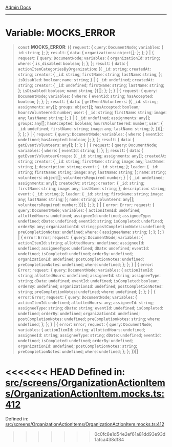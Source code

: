 [Admin Docs](/)

***

# Variable: MOCKS\_ERROR

> `const` **MOCKS\_ERROR**: (\{ `request`: \{ `query`: `DocumentNode`; `variables`: \{ `id`: `string`; \}; \}; `result`: \{ `data`: \{ `organizations`: `object`[]; \}; \}; \} \| \{ `request`: \{ `query`: `DocumentNode`; `variables`: \{ `organizationId`: `string`; `where`: \{ `is_disabled`: `boolean`; \}; \}; \}; `result`: \{ `data`: \{ `actionItemCategoriesByOrganization`: (\{ `_id`: `string`; `createdAt`: `string`; `creator`: \{ `_id`: `string`; `firstName`: `string`; `lastName`: `string`; \}; `isDisabled`: `boolean`; `name`: `string`; \} \| \{ `_id`: `undefined`; `createdAt`: `string`; `creator`: \{ `_id`: `undefined`; `firstName`: `string`; `lastName`: `string`; \}; `isDisabled`: `boolean`; `name`: `string`; \})[]; \}; \}; \} \| \{ `request`: \{ `query`: `DocumentNode`; `variables`: \{ `where`: \{ `eventId`: `string`; `hasAccepted`: `boolean`; \}; \}; \}; `result`: \{ `data`: \{ `getEventVolunteers`: (\{ `_id`: `string`; `assignments`: `any`[]; `groups`: `object`[]; `hasAccepted`: `boolean`; `hoursVolunteered`: `number`; `user`: \{ `_id`: `string`; `firstName`: `string`; `image`: `any`; `lastName`: `string`; \}; \} \| \{ `_id`: `undefined`; `assignments`: `any`[]; `groups`: `any`[]; `hasAccepted`: `boolean`; `hoursVolunteered`: `number`; `user`: \{ `_id`: `undefined`; `firstName`: `string`; `image`: `any`; `lastName`: `string`; \}; \})[]; \}; \}; \} \| \{ `request`: \{ `query`: `DocumentNode`; `variables`: \{ `where`: \{ `eventId`: `undefined`; `hasAccepted`: `boolean`; \}; \}; \}; `result`: \{ `data`: \{ `getEventVolunteers`: `any`[]; \}; \}; \} \| \{ `request`: \{ `query`: `DocumentNode`; `variables`: \{ `where`: \{ `eventId`: `string`; \}; \}; \}; `result`: \{ `data`: \{ `getEventVolunteerGroups`: (\{ `_id`: `string`; `assignments`: `any`[]; `createdAt`: `string`; `creator`: \{ `_id`: `string`; `firstName`: `string`; `image`: `any`; `lastName`: `string`; \}; `description`: `string`; `event`: \{ `_id`: `string`; \}; `leader`: \{ `_id`: `string`; `firstName`: `string`; `image`: `any`; `lastName`: `string`; \}; `name`: `string`; `volunteers`: `object`[]; `volunteersRequired`: `number`; \} \| \{ `_id`: `undefined`; `assignments`: `any`[]; `createdAt`: `string`; `creator`: \{ `_id`: `string`; `firstName`: `string`; `image`: `any`; `lastName`: `string`; \}; `description`: `string`; `event`: \{ `_id`: `string`; \}; `leader`: \{ `_id`: `string`; `firstName`: `string`; `image`: `any`; `lastName`: `string`; \}; `name`: `string`; `volunteers`: `any`[]; `volunteersRequired`: `number`; \})[]; \}; \}; \} \| \{ `error`: `Error`; `request`: \{ `query`: `DocumentNode`; `variables`: \{ `actionItemId`: `undefined`; `allottedHours`: `undefined`; `assigneeId`: `undefined`; `assigneeType`: `undefined`; `dDate`: `undefined`; `eventId`: `string`; `isCompleted`: `undefined`; `orderBy`: `any`; `organizationId`: `string`; `postCompletionNotes`: `undefined`; `preCompletionNotes`: `undefined`; `where`: \{ `assigneeName`: `string`; \}; \}; \}; \} \| \{ `error`: `Error`; `request`: \{ `query`: `DocumentNode`; `variables`: \{ `actionItemId`: `string`; `allottedHours`: `undefined`; `assigneeId`: `undefined`; `assigneeType`: `undefined`; `dDate`: `undefined`; `eventId`: `undefined`; `isCompleted`: `undefined`; `orderBy`: `undefined`; `organizationId`: `undefined`; `postCompletionNotes`: `undefined`; `preCompletionNotes`: `undefined`; `where`: `undefined`; \}; \}; \} \| \{ `error`: `Error`; `request`: \{ `query`: `DocumentNode`; `variables`: \{ `actionItemId`: `string`; `allottedHours`: `undefined`; `assigneeId`: `string`; `assigneeType`: `string`; `dDate`: `undefined`; `eventId`: `undefined`; `isCompleted`: `boolean`; `orderBy`: `undefined`; `organizationId`: `undefined`; `postCompletionNotes`: `string`; `preCompletionNotes`: `undefined`; `where`: `undefined`; \}; \}; \} \| \{ `error`: `Error`; `request`: \{ `query`: `DocumentNode`; `variables`: \{ `actionItemId`: `undefined`; `allottedHours`: `any`; `assigneeId`: `string`; `assigneeType`: `string`; `dDate`: `string`; `eventId`: `undefined`; `isCompleted`: `undefined`; `orderBy`: `undefined`; `organizationId`: `undefined`; `postCompletionNotes`: `undefined`; `preCompletionNotes`: `string`; `where`: `undefined`; \}; \}; \} \| \{ `error`: `Error`; `request`: \{ `query`: `DocumentNode`; `variables`: \{ `actionItemId`: `string`; `allottedHours`: `undefined`; `assigneeId`: `string`; `assigneeType`: `string`; `dDate`: `undefined`; `eventId`: `undefined`; `isCompleted`: `undefined`; `orderBy`: `undefined`; `organizationId`: `undefined`; `postCompletionNotes`: `string`; `preCompletionNotes`: `undefined`; `where`: `undefined`; \}; \}; \})[]

<<<<<<< HEAD
Defined in: [src/screens/OrganizationActionItems/OrganizationActionItem.mocks.ts:412](https://github.com/abhassen44/talawa-admin/blob/285f7384c3d26b5028a286d84f89b85120d130a2/src/screens/OrganizationActionItems/OrganizationActionItem.mocks.ts#L412)
=======
Defined in: [src/screens/OrganizationActionItems/OrganizationActionItem.mocks.ts:412](https://github.com/PalisadoesFoundation/talawa-admin/blob/main/src/screens/OrganizationActionItems/OrganizationActionItem.mocks.ts#L412)
>>>>>>> 0c0fc8e1d54e2ef61a81dd93e93d1afca438df84
